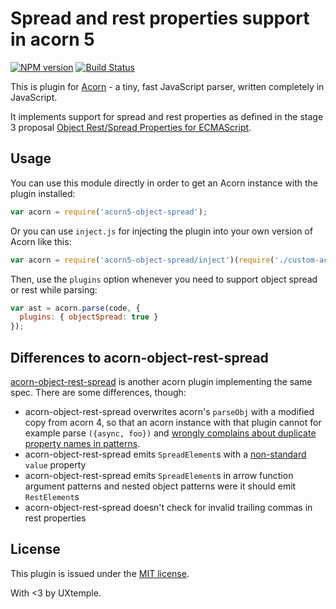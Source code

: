 # Spread and rest properties support in acorn 5

[![NPM version](https://img.shields.io/npm/v/acorn5-object-spread.svg)](https://www.npmjs.org/package/acorn5-object-spread) [![Build Status](https://travis-ci.org/adrianheine/acorn5-object-spread.svg?branch=master)](https://travis-ci.org/adrianheine/acorn5-object-spread)

This is plugin for [Acorn](http://marijnhaverbeke.nl/acorn/) - a tiny, fast JavaScript parser, written completely in JavaScript.

It implements support for spread and rest properties as defined in the stage 3 proposal [Object Rest/Spread Properties for ECMAScript](https://github.com/tc39/proposal-object-rest-spread).

## Usage

You can use this module directly in order to get an Acorn instance with the plugin installed:

```javascript
var acorn = require('acorn5-object-spread');
```

Or you can use `inject.js` for injecting the plugin into your own version of Acorn like this:

```javascript
var acorn = require('acorn5-object-spread/inject')(require('./custom-acorn'));
```

Then, use the `plugins` option whenever you need to support object spread or rest while parsing:

```javascript
var ast = acorn.parse(code, {
  plugins: { objectSpread: true }
});
```

## Differences to acorn-object-rest-spread

[acorn-object-rest-spread](https://github.com/victor-homyakov/acorn-object-rest-spread)
is another acorn plugin implementing the same spec. There are some differences, though:

* acorn-object-rest-spread overwrites acorn's `parseObj` with a modified copy from acorn 4,
  so that an acorn instance with that plugin cannot for example parse `({async, foo})`
  and [wrongly complains about duplicate property names in patterns](https://github.com/ternjs/acorn/commit/4ee71d7c67f73c407c5f6e28f743858b936ea885).
* acorn-object-rest-spread emits `SpreadElement`s with a
  [non-standard](https://github.com/estree/estree/blob/master/es2015.md#expressions)
  `value` property
* acorn-object-rest-spread emits `SpreadElement`s in arrow function argument patterns
  and nested object patterns were it should emit `RestElement`s
* acorn-object-rest-spread doesn't check for invalid trailing commas in rest properties

## License

This plugin is issued under the [MIT license](./LICENSE).

With <3 by UXtemple.
